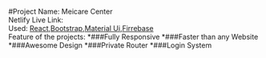 #Project Name: Meicare Center
<br/>
Netlify Live Link:
<br/>
Used: [React](http://react.com),[Bootstrap](http://getbootstrap.com),[Material Ui](http://mui.com),[Firrebase](http://firebase.com)
<br/>
Feature of the projects:
*###Fully Responsive
*###Faster than any Website
*###Awesome Design
*###Private Router
*###Login System



